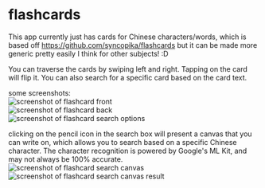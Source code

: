 # flashcards       
    
This app currently just has cards for Chinese characters/words, which is based off https://github.com/syncopika/flashcards but it can be made more generic pretty easily I think for other subjects! :D    
    
You can traverse the cards by swiping left and right. Tapping on the card will flip it. You can also search for a specific card based on the card text.   
    
some screenshots:    
![screenshot of flashcard front](screenshots/Screenshot_20240105-212644.png)   
![screenshot of flashcard back](screenshots/Screenshot_20240105-212702.png)     
![screenshot of flashcard search options](screenshots/Screenshot_20240310-104242.png)    
    
clicking on the pencil icon in the search box will present a canvas that you can write on, which allows you to search based on a specific Chinese character. The character recognition is powered by Google's ML Kit, and may not always be 100% accurate.    
![screenshot of flashcard search canvas](screenshots/Screenshot_20240130-183745.png)    
![screenshot of flashcard search canvas result](screenshots/Screenshot_20240130-183958.png)    